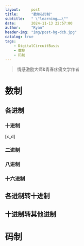 ```yaml
---
layout:     post
title:      "数制&码制"
subtitle:   " \"learning……\""
date:       2024-11-13 22:57:00
author:     "Ryan"
header-img: "img/post-bg-dcb.jpg"
catalog: true
tags:
    - DigitalCircuitBasis
    - 数制
    - 码制
---
```


> 情感激励大师&青春疼痛文学作者

# 数制
## 各进制
### 十进制

\[x_d\]

### 二进制
### 八进制
### 十六进制
## 各进制转十进制
## 十进制转其他进制



# 码制




